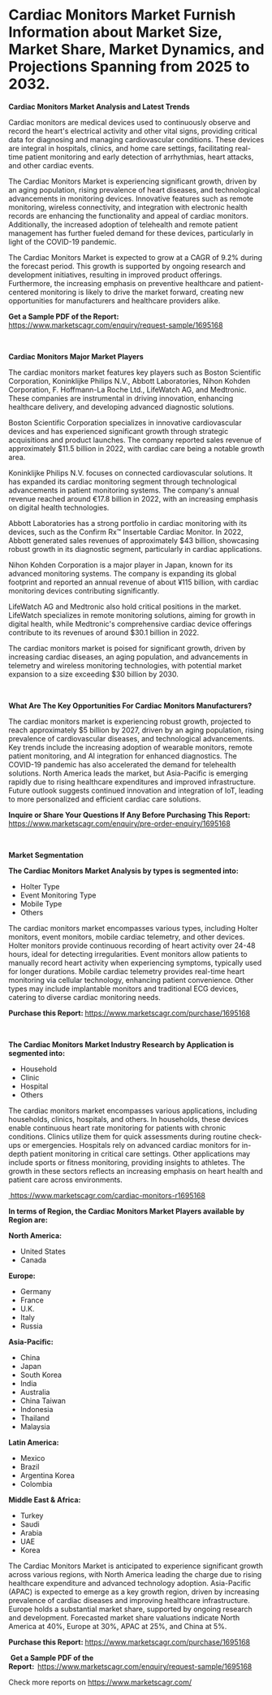 <p><h1>Cardiac Monitors Market Furnish Information about Market Size, Market Share, Market Dynamics, and Projections Spanning from 2025 to 2032.</h1></p><p><strong>Cardiac Monitors Market Analysis and Latest Trends</strong></p>
<p><p>Cardiac monitors are medical devices used to continuously observe and record the heart's electrical activity and other vital signs, providing critical data for diagnosing and managing cardiovascular conditions. These devices are integral in hospitals, clinics, and home care settings, facilitating real-time patient monitoring and early detection of arrhythmias, heart attacks, and other cardiac events.</p><p>The Cardiac Monitors Market is experiencing significant growth, driven by an aging population, rising prevalence of heart diseases, and technological advancements in monitoring devices. Innovative features such as remote monitoring, wireless connectivity, and integration with electronic health records are enhancing the functionality and appeal of cardiac monitors. Additionally, the increased adoption of telehealth and remote patient management has further fueled demand for these devices, particularly in light of the COVID-19 pandemic.</p><p>The Cardiac Monitors Market is expected to grow at a CAGR of 9.2% during the forecast period. This growth is supported by ongoing research and development initiatives, resulting in improved product offerings. Furthermore, the increasing emphasis on preventive healthcare and patient-centered monitoring is likely to drive the market forward, creating new opportunities for manufacturers and healthcare providers alike.</p></p>
<p><strong>Get a Sample PDF of the Report:&nbsp;</strong> <a href="https://www.marketscagr.com/enquiry/request-sample/1695168?utm_campaign=2804&utm_medium=2&utm_source=Github&utm_content=ia&utm_term=03032025&utm_id=cardiac-monitors">https://www.marketscagr.com/enquiry/request-sample/1695168</a></p>
<p>&nbsp;</p>
<p><strong>Cardiac Monitors Major Market Players</strong></p>
<p><p>The cardiac monitors market features key players such as Boston Scientific Corporation, Koninklijke Philips N.V., Abbott Laboratories, Nihon Kohden Corporation, F. Hoffmann-La Roche Ltd., LifeWatch AG, and Medtronic. These companies are instrumental in driving innovation, enhancing healthcare delivery, and developing advanced diagnostic solutions.</p><p>Boston Scientific Corporation specializes in innovative cardiovascular devices and has experienced significant growth through strategic acquisitions and product launches. The company reported sales revenue of approximately $11.5 billion in 2022, with cardiac care being a notable growth area.</p><p>Koninklijke Philips N.V. focuses on connected cardiovascular solutions. It has expanded its cardiac monitoring segment through technological advancements in patient monitoring systems. The company's annual revenue reached around €17.8 billion in 2022, with an increasing emphasis on digital health technologies.</p><p>Abbott Laboratories has a strong portfolio in cardiac monitoring with its devices, such as the Confirm Rx™ Insertable Cardiac Monitor. In 2022, Abbott generated sales revenues of approximately $43 billion, showcasing robust growth in its diagnostic segment, particularly in cardiac applications.</p><p>Nihon Kohden Corporation is a major player in Japan, known for its advanced monitoring systems. The company is expanding its global footprint and reported an annual revenue of about ¥115 billion, with cardiac monitoring devices contributing significantly.</p><p>LifeWatch AG and Medtronic also hold critical positions in the market. LifeWatch specializes in remote monitoring solutions, aiming for growth in digital health, while Medtronic's comprehensive cardiac device offerings contribute to its revenues of around $30.1 billion in 2022.</p><p>The cardiac monitors market is poised for significant growth, driven by increasing cardiac diseases, an aging population, and advancements in telemetry and wireless monitoring technologies, with potential market expansion to a size exceeding $30 billion by 2030.</p></p>
<p>&nbsp;</p>
<p><strong>What Are The Key Opportunities For Cardiac Monitors Manufacturers?</strong></p>
<p><p>The cardiac monitors market is experiencing robust growth, projected to reach approximately $5 billion by 2027, driven by an aging population, rising prevalence of cardiovascular diseases, and technological advancements. Key trends include the increasing adoption of wearable monitors, remote patient monitoring, and AI integration for enhanced diagnostics. The COVID-19 pandemic has also accelerated the demand for telehealth solutions. North America leads the market, but Asia-Pacific is emerging rapidly due to rising healthcare expenditures and improved infrastructure. Future outlook suggests continued innovation and integration of IoT, leading to more personalized and efficient cardiac care solutions.</p></p>
<p><strong>Inquire or Share Your Questions If Any Before Purchasing This Report:</strong> <a href="https://www.marketscagr.com/enquiry/pre-order-enquiry/1695168?utm_campaign=2804&utm_medium=2&utm_source=Github&utm_content=ia&utm_term=03032025&utm_id=cardiac-monitors">https://www.marketscagr.com/enquiry/pre-order-enquiry/1695168</a></p>
<p>&nbsp;</p>
<p><strong>Market Segmentation</strong></p>
<p><strong>The Cardiac Monitors Market Analysis by types is segmented into:</strong></p>
<p><ul><li>Holter Type</li><li>Event Monitoring Type</li><li>Mobile Type</li><li>Others</li></ul></p>
<p><p>The cardiac monitors market encompasses various types, including Holter monitors, event monitors, mobile cardiac telemetry, and other devices. Holter monitors provide continuous recording of heart activity over 24-48 hours, ideal for detecting irregularities. Event monitors allow patients to manually record heart activity when experiencing symptoms, typically used for longer durations. Mobile cardiac telemetry provides real-time heart monitoring via cellular technology, enhancing patient convenience. Other types may include implantable monitors and traditional ECG devices, catering to diverse cardiac monitoring needs.</p></p>
<p><strong>Purchase this Report:&nbsp;</strong><a href="https://www.marketscagr.com/purchase/1695168?utm_campaign=2804&utm_medium=2&utm_source=Github&utm_content=ia&utm_term=03032025&utm_id=cardiac-monitors">https://www.marketscagr.com/purchase/1695168</a></p>
<p>&nbsp;</p>
<p><strong>The Cardiac Monitors Market Industry Research by Application is segmented into:</strong></p>
<p><ul><li>Household</li><li>Clinic</li><li>Hospital</li><li>Others</li></ul></p>
<p><p>The cardiac monitors market encompasses various applications, including households, clinics, hospitals, and others. In households, these devices enable continuous heart rate monitoring for patients with chronic conditions. Clinics utilize them for quick assessments during routine check-ups or emergencies. Hospitals rely on advanced cardiac monitors for in-depth patient monitoring in critical care settings. Other applications may include sports or fitness monitoring, providing insights to athletes. The growth in these sectors reflects an increasing emphasis on heart health and patient care across environments.</p></p>
<p><a href="https://www.marketscagr.com/cardiac-monitors-r1695168?utm_campaign=2804&utm_medium=2&utm_source=Github&utm_content=ia&utm_term=03032025&utm_id=cardiac-monitors">&nbsp;https://www.marketscagr.com/cardiac-monitors-r1695168</a></p>
<p><strong>In terms of Region, the Cardiac Monitors Market Players available by Region are:</strong></p>
<p>
    <p> <strong> North America: </strong>
        <ul>
            <li>United States</li>
            <li>Canada</li>
        </ul>
        </p> 
    <p> <strong> Europe: </strong>
        <ul>
            <li>Germany</li>
            <li>France</li>
            <li>U.K.</li>
            <li>Italy</li>
            <li>Russia</li>
        </ul>
        </p> 
    <p> <strong> Asia-Pacific: </strong>
        <ul>
            <li>China</li>
            <li>Japan</li>
            <li>South Korea</li>
            <li>India</li>
            <li>Australia</li>
            <li>China Taiwan</li>
            <li>Indonesia</li>
            <li>Thailand</li>
            <li>Malaysia</li>
        </ul>
        </p> 
    <p> <strong> Latin America: </strong>
        <ul>
            <li>Mexico</li>
            <li>Brazil</li>
            <li>Argentina Korea</li>
            <li>Colombia</li>
        </ul>
        </p> 
    <p> <strong> Middle East & Africa: </strong>
        <ul>
            <li>Turkey</li>
            <li>Saudi</li>
            <li>Arabia</li>
            <li>UAE</li>
            <li>Korea</li>
        </ul>
    </p>
    </p>
<p><p>The Cardiac Monitors Market is anticipated to experience significant growth across various regions, with North America leading the charge due to rising healthcare expenditure and advanced technology adoption. Asia-Pacific (APAC) is expected to emerge as a key growth region, driven by increasing prevalence of cardiac diseases and improving healthcare infrastructure. Europe holds a substantial market share, supported by ongoing research and development. Forecasted market share valuations indicate North America at 40%, Europe at 30%, APAC at 25%, and China at 5%.</p></p>
<p><strong>Purchase this Report: </strong><a href="https://www.marketscagr.com/purchase/1695168?utm_campaign=2804&utm_medium=2&utm_source=Github&utm_content=ia&utm_term=03032025&utm_id=cardiac-monitors">https://www.marketscagr.com/purchase/1695168</a></p>
<p>&nbsp;<strong>Get a Sample PDF of the Report:&nbsp;&nbsp;</strong><a href="https://www.marketscagr.com/enquiry/request-sample/1695168?utm_campaign=2804&utm_medium=2&utm_source=Github&utm_content=ia&utm_term=03032025&utm_id=cardiac-monitors">https://www.marketscagr.com/enquiry/request-sample/1695168</a></p>
<p><strong></strong></p>
<p>Check more reports on <a href="https://www.marketscagr.com/?utm_campaign=2804&utm_medium=2&utm_source=Github&utm_content=ia&utm_term=03032025&utm_id=cardiac-monitors">https://www.marketscagr.com/</a></p>